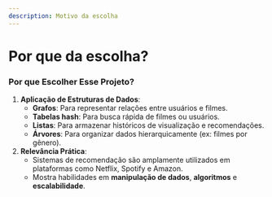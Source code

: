 ```yaml
---
description: Motivo da escolha
---
```


# Por que da escolha?

### **Por que Escolher Esse Projeto?**

1. **Aplicação de Estruturas de Dados**:
   * **Grafos**: Para representar relações entre usuários e filmes.
   * **Tabelas hash**: Para busca rápida de filmes ou usuários.
   * **Listas**: Para armazenar históricos de visualização e recomendações.
   * **Árvores**: Para organizar dados hierarquicamente (ex: filmes por gênero).
2. **Relevância Prática**:
   * Sistemas de recomendação são amplamente utilizados em plataformas como Netflix, Spotify e Amazon.
   * Mostra habilidades em **manipulação de dados**, **algoritmos** e **escalabilidade**.
